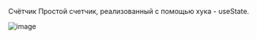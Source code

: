 Счётчик
Простой счетчик, реализованный с помощью хука - useState.

![image](https://user-images.githubusercontent.com/102175392/185783415-a5e75ec1-f485-4be5-a50b-34d96a4236d4.png)
